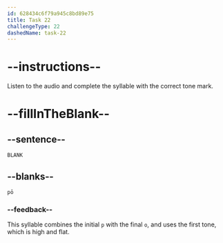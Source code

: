 ```yaml
---
id: 628434c6f79a945c8bd89e75
title: Task 22
challengeType: 22
dashedName: task-22
---
```


<!-- (Audio) A: pō -->

# --instructions--

Listen to the audio and complete the syllable with the correct tone mark.

# --fillInTheBlank--

## --sentence--

`BLANK`

## --blanks--

`pō`

### --feedback--

This syllable combines the initial `p` with the final `o`, and uses the first tone, which is high and flat.
